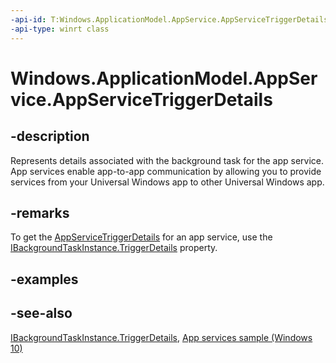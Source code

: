 ----api-id: T:Windows.ApplicationModel.AppService.AppServiceTriggerDetails
-api-type: winrt class
---<!-- Class syntax.public class AppServiceTriggerDetails : Windows.ApplicationModel.AppService.IAppServiceTriggerDetails, Windows.ApplicationModel.AppService.IAppServiceTriggerDetails2--># Windows.ApplicationModel.AppService.AppServiceTriggerDetails## -descriptionRepresents details associated with the background task for the app service. App services enable app-to-app communication by allowing you to provide services from your Universal Windows app to other Universal Windows app.## -remarksTo get the [AppServiceTriggerDetails](appservicetriggerdetails.md) for an app service, use the [IBackgroundTaskInstance.TriggerDetails](../windows.applicationmodel.background/ibackgroundtaskinstance_triggerdetails.md) property.## -examples## -see-also[IBackgroundTaskInstance.TriggerDetails](../windows.applicationmodel.background/ibackgroundtaskinstance_triggerdetails.md), [App services sample (Windows 10)](http://go.microsoft.com/fwlink/p/?LinkId=620489)